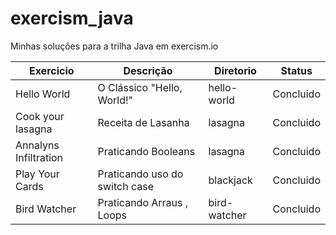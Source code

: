 # exercism_java
Minhas soluções para a trilha Java em exercism.io


Exercicio| Descrição                     | Diretorio    | Status
------------ |-------------------------------|--------------|------------
Hello World| O Clássico  "Hello, World!"   | hello-world  | Concluido 
Cook your lasagna | Receita de Lasanha            | lasagna      | Concluido
Annalyns Infiltration | Praticando Booleans           | lasagna      | Concluido
Play Your Cards | Praticando uso do switch case | blackjack    | Concluido
Bird Watcher | Praticando Arraus , Loops     | bird-watcher | Concluido